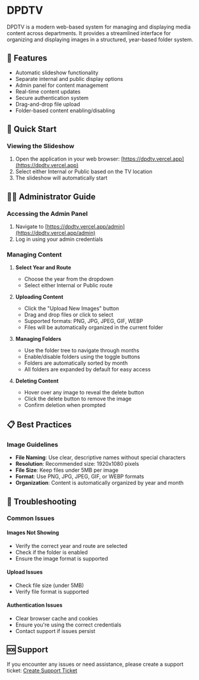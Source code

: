 # DPDTV

DPDTV is a modern web-based system for managing and displaying media content across departments. It provides a streamlined interface for organizing and displaying images in a structured, year-based folder system.

## 🌟 Features

- Automatic slideshow functionality
- Separate internal and public display options
- Admin panel for content management
- Real-time content updates
- Secure authentication system
- Drag-and-drop file upload
- Folder-based content enabling/disabling

## 🚀 Quick Start

### Viewing the Slideshow

1. Open the application in your web browser: [https://dpdtv.vercel.app](https://dpdtv.vercel.app)
2. Select either Internal or Public based on the TV location
3. The slideshow will automatically start

## 👨‍💼 Administrator Guide

### Accessing the Admin Panel

1. Navigate to [https://dpdtv.vercel.app/admin](https://dpdtv.vercel.app/admin)
2. Log in using your admin credentials

### Managing Content

1. **Select Year and Route**

   - Choose the year from the dropdown
   - Select either Internal or Public route

2. **Uploading Content**

   - Click the "Upload New Images" button
   - Drag and drop files or click to select
   - Supported formats: PNG, JPG, JPEG, GIF, WEBP
   - Files will be automatically organized in the current folder

3. **Managing Folders**

   - Use the folder tree to navigate through months
   - Enable/disable folders using the toggle buttons
   - Folders are automatically sorted by month
   - All folders are expanded by default for easy access

4. **Deleting Content**
   - Hover over any image to reveal the delete button
   - Click the delete button to remove the image
   - Confirm deletion when prompted

## 📋 Best Practices

### Image Guidelines

- **File Naming**: Use clear, descriptive names without special characters
- **Resolution**: Recommended size: 1920x1080 pixels
- **File Size**: Keep files under 5MB per image
- **Format**: Use PNG, JPG, JPEG, GIF, or WEBP formats
- **Organization**: Content is automatically organized by year and month

## 🔧 Troubleshooting

### Common Issues

#### Images Not Showing

- Verify the correct year and route are selected
- Check if the folder is enabled
- Ensure the image format is supported

#### Upload Issues

- Check file size (under 5MB)
- Verify file format is supported

#### Authentication Issues

- Clear browser cache and cookies
- Ensure you're using the correct credentials
- Contact support if issues persist

## 🆘 Support

If you encounter any issues or need assistance, please create a support ticket:
[Create Support Ticket](https://dpd-ca.atlassian.net/servicedesk/customer/portal/7)

